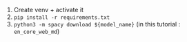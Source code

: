1. Create venv + activate it
2. `pip install -r requirements.txt`
3. `python3 -m spacy download ${model_name}` (in this tutorial : `en_core_web_md`)